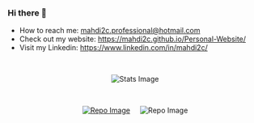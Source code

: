 ### Hi there 👋

- How to reach me: mahdi2c.professional@hotmail.com
- Check out my website: https://mahdi2c.github.io/Personal-Website/
- Visit my Linkedin: https://www.linkedin.com/in/mahdi2c/

<br/>

<div align="center">
  <p>
  <img src="https://github-readme-stats.vercel.app/api?username=mahdi2c&count_private=true&theme=gruvbox" alt="Stats Image" />
  </p>
</div>

<br/>

<div align="center">
  <p>
  <a href = "https://mahdi2c.github.io/Personal-Website/"><img src="https://github-readme-stats.vercel.app/api/pin/?username=mahdi2c&repo=personal-website&theme=gruvbox" alt="Repo Image" /></a>
  &nbsp;&nbsp;&nbsp; 
  <img src="https://github-readme-stats.vercel.app/api/top-langs/?username=mahdi2c&theme=gruvbox&layout=compact" alt="Repo Image" />
  </p>
</div>
